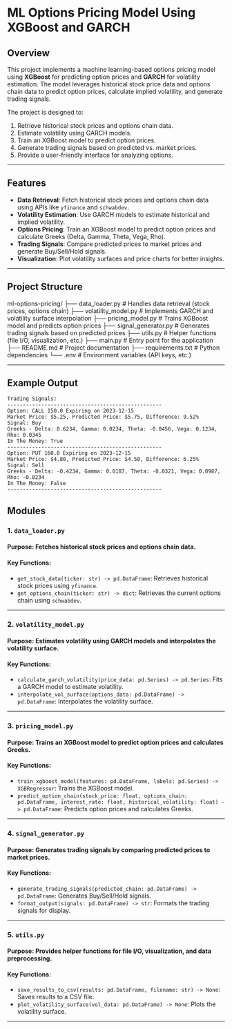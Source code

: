 # ML Options Pricing Model Using XGBoost and GARCH

## Overview
This project implements a machine learning-based options pricing model using **XGBoost** for predicting option prices and **GARCH** for volatility estimation. The model leverages historical stock price data and options chain data to predict option prices, calculate implied volatility, and generate trading signals.

The project is designed to:
1. Retrieve historical stock prices and options chain data.
2. Estimate volatility using GARCH models.
3. Train an XGBoost model to predict option prices.
4. Generate trading signals based on predicted vs. market prices.
5. Provide a user-friendly interface for analyzing options.

---

## Features
- **Data Retrieval**: Fetch historical stock prices and options chain data using APIs like `yfinance` and `schwabdev`.
- **Volatility Estimation**: Use GARCH models to estimate historical and implied volatility.
- **Options Pricing**: Train an XGBoost model to predict option prices and calculate Greeks (Delta, Gamma, Theta, Vega, Rho).
- **Trading Signals**: Compare predicted prices to market prices and generate Buy/Sell/Hold signals.
- **Visualization**: Plot volatility surfaces and price charts for better insights.

---

## Project Structure
ml-options-pricing/ ├── data_loader.py # Handles data retrieval (stock prices, options chain) ├── volatility_model.py # Implements GARCH and volatility surface interpolation ├── pricing_model.py # Trains XGBoost model and predicts option prices ├── signal_generator.py # Generates trading signals based on predicted prices ├── utils.py # Helper functions (file I/O, visualization, etc.) ├── main.py # Entry point for the application ├── README.md # Project documentation ├── requirements.txt # Python dependencies └── .env # Environment variables (API keys, etc.)

---

## Example Output

```plaintext
Trading Signals:
--------------------------------------------------
Option: CALL 150.0 Expiring on 2023-12-15
Market Price: $5.25, Predicted Price: $5.75, Difference: 9.52%
Signal: Buy
Greeks - Delta: 0.6234, Gamma: 0.0234, Theta: -0.0456, Vega: 0.1234, Rho: 0.0345
In The Money: True
--------------------------------------------------
Option: PUT 160.0 Expiring on 2023-12-15
Market Price: $4.80, Predicted Price: $4.50, Difference: 6.25%
Signal: Sell
Greeks - Delta: -0.4234, Gamma: 0.0187, Theta: -0.0321, Vega: 0.0987, Rho: -0.0234
In The Money: False
--------------------------------------------------
```

## Modules

### 1. `data_loader.py`
#### Purpose: Fetches historical stock prices and options chain data.

#### Key Functions:
- `get_stock_data(ticker: str) -> pd.DataFrame`: Retrieves historical stock prices using `yfinance`.
- `get_options_chain(ticker: str) -> dict`: Retrieves the current options chain using `schwabdev`.

---

### 2. `volatility_model.py`
#### Purpose: Estimates volatility using GARCH models and interpolates the volatility surface.

#### Key Functions:
- `calculate_garch_volatility(price_data: pd.Series) -> pd.Series`: Fits a GARCH model to estimate volatility.
- `interpolate_vol_surface(options_data: pd.DataFrame) -> pd.DataFrame`: Interpolates the volatility surface.

---

### 3. `pricing_model.py`
#### Purpose: Trains an XGBoost model to predict option prices and calculates Greeks.

#### Key Functions:
- `train_xgboost_model(features: pd.DataFrame, labels: pd.Series) -> XGBRegressor`: Trains the XGBoost model.
- `predict_option_chain(stock_price: float, options_chain: pd.DataFrame, interest_rate: float, historical_volatility: float) -> pd.DataFrame`: Predicts option prices and calculates Greeks.

---

### 4. `signal_generator.py`
#### Purpose: Generates trading signals by comparing predicted prices to market prices.

#### Key Functions:
- `generate_trading_signals(predicted_chain: pd.DataFrame) -> pd.DataFrame`: Generates Buy/Sell/Hold signals.
- `format_output(signals: pd.DataFrame) -> str`: Formats the trading signals for display.

---

### 5. `utils.py`
#### Purpose: Provides helper functions for file I/O, visualization, and data preprocessing.

#### Key Functions:
- `save_results_to_csv(results: pd.DataFrame, filename: str) -> None`: Saves results to a CSV file.
- `plot_volatility_surface(vol_data: pd.DataFrame) -> None`: Plots the volatility surface.

---